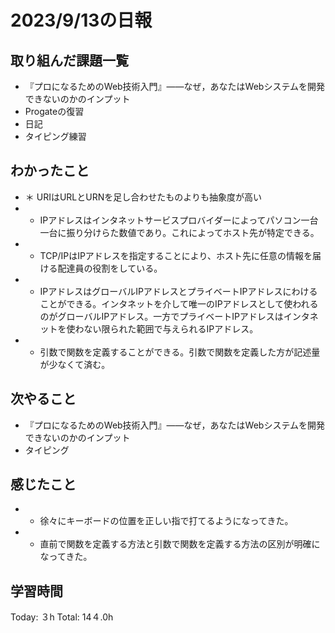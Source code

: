 # 2023/9/13の日報
## 取り組んだ課題一覧
*  『プロになるためのWeb技術入門』――なぜ，あなたはWebシステムを開発できないのかのインプット
* Progateの復習
* 日記
* タイピング練習
## わかったこと
* ＊ URIはURLとURNを足し合わせたものよりも抽象度が高い
* * IPアドレスはインタネットサービスプロバイダーによってパソコン一台一台に振り分けらた数値であり。これによってホスト先が特定できる。
* * TCP/IPはIPアドレスを指定することにより、ホスト先に任意の情報を届ける配達員の役割をしている。
* * IPアドレスはグローバルIPアドレスとプライベートIPアドレスにわけることができる。インタネットを介して唯一のIPアドレスとして使われるのがグローバルIPアドレス。一方でプライベートIPアドレスはインタネットを使わない限られた範囲で与えられるIPアドレス。
* * 引数で関数を定義することができる。引数で関数を定義した方が記述量が少なくて済む。
## 次やること
* 『プロになるためのWeb技術入門』――なぜ，あなたはWebシステムを開発できないのかのインプット
* タイピング
## 感じたこと
* * 徐々にキーボードの位置を正しい指で打てるようになってきた。
* * 直前で関数を定義する方法と引数で関数を定義する方法の区別が明確になってきた。

## 学習時間
Today: ３h
Total: 14４.0h
